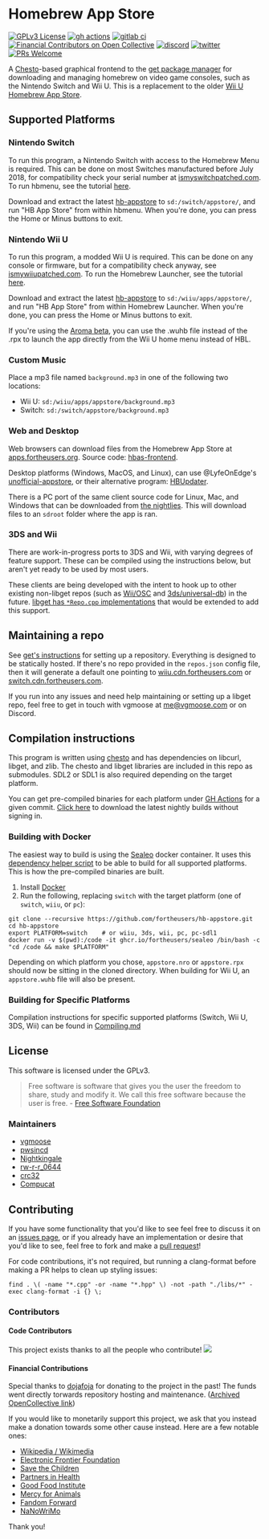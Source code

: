 # Homebrew App Store
[![GPLv3 License](https://img.shields.io/badge/license-GPLv3-blue.svg?style=flat-square)](https://opensource.org/licenses/GPL-3.0)
[![gh actions](https://img.shields.io/github/actions/workflow/status/fortheusers/hb-appstore/main.yml?style=flat-square)](https://github.com/fortheusers/hb-appstore/actions/workflows/main.yml)
[![gitlab ci](https://gitlab.com/4TU/hb-appstore/badges/master/pipeline.svg?style=flat-square)](https://gitlab.com/4TU/hb-appstore/pipelines)
[![Financial Contributors on Open Collective](https://opencollective.com/fortheusers/all/badge.svg?label=financial+contributors&style=flat-square)](https://opencollective.com/fortheusers)
[![discord](https://img.shields.io/discord/339118412414582786.svg?color=blueviolet&label=discord&style=flat-square)](https://discordapp.com/invite/F2PKpEj)
[![twitter](https://img.shields.io/twitter/follow/wiiubru.svg?label=twitter&style=flat-square)](https://twitter.com/wiiubru)
[![PRs Welcome](https://img.shields.io/badge/PRs-welcome!-tomato.svg?style=flat-square)](http://makeapullrequest.com)

A [Chesto](https://github.com/fortheusers/chesto)-based graphical frontend to the [get package manager](https://github.com/fortheusers/libget) for downloading and managing homebrew on video game consoles, such as the Nintendo Switch and Wii U. This is a replacement to the older [Wii U Homebrew App Store](https://github.com/vgmoose/wiiu-hbas).

## Supported Platforms
### Nintendo Switch
To run this program, a Nintendo Switch with access to the Homebrew Menu is required. This can be done on most Switches manufactured before July 2018, for compatibility check your serial number at [ismyswitchpatched.com](https://ismyswitchpatched.com). To run hbmenu, see the tutorial [here](https://guide.sdsetup.com/).

Download and extract the latest [hb-appstore](https://github.com/fortheusers/hb-appstore/releases) to `sd:/switch/appstore/`, and run "HB App Store" from within hbmenu. When you're done, you can press the Home or Minus buttons to exit.

### Nintendo Wii U
To run this program, a modded Wii U is required. This can be done on any console or firmware, but for a compatibility check anyway, see [ismywiiupatched.com](https://ismywiiupatched.com). To run the Homebrew Launcher, see the tutorial [here](https://wiiuguide.xyz/).

Download and extract the latest [hb-appstore](https://github.com/fortheusers/hb-appstore/releases) to `sd:/wiiu/apps/appstore/`, and run "HB App Store" from within Homebrew Launcher. When you're done, you can press the Home or Minus buttons to exit.

If you're using the [Aroma beta](https://github.com/wiiu-env/Aroma), you can use the .wuhb file instead of the .rpx to launch the app directly from the Wii U home menu instead of HBL.

### Custom Music
Place a mp3 file named `background.mp3` in one of the following two locations:
- Wii U: `sd:/wiiu/apps/appstore/background.mp3`
- Switch: `sd:/switch/appstore/background.mp3`

### Web and Desktop
Web browsers can download files from the Homebrew App Store at [apps.fortheusers.org](https://apps.fortheusers.org). Source code: [hbas-frontend](https://github.com/fortheusers/hbas-frontend).

Desktop platforms (Windows, MacOS, and Linux), can use @LyfeOnEdge's [unofficial-appstore](https://github.com/LyfeOnEdge/unofficial-appstore), or their alternative program: [HBUpdater](https://github.com/LyfeOnEdge/HBUpdater).

There is a PC port of the same client source code for Linux, Mac, and Windows that can be downloaded from [the nightlies](https://nightly.link/fortheusers/hb-appstore/workflows/pc-builds/main). This will download files to an `sdroot` folder where the app is ran.

### 3DS and Wii
There are work-in-progress ports to 3DS and Wii, with varying degrees of feature support. These can be compiled using the instructions below, but aren't yet ready to be used by most users.

These clients are being developed with the intent to hook up to other existing non-libget repos (such as [Wii/OSC](https://oscwii.org) and [3ds/universal-db](https://db.universal-team.net/3ds/)) in the future. [libget has `*Repo.cpp` implementations](https://github.com/fortheusers/libget/tree/main/src) that would be extended to add this support.

## Maintaining a repo
See [get's instructions](https://github.com/vgmoose/get#setting-up-repos) for setting up a repository. Everything is designed to be statically hosted. If there's no repo provided in the `repos.json` config file, then it will generate a default one pointing to [wiiu.cdn.fortheusers.com](https://wiiu.cdn.fortheusers.com) or [switch.cdn.fortheusers.com](https://switch.cdn.fortheusers.com).

If you run into any issues and need help maintaining or setting up a libget repo, feel free to get in touch with vgmoose at me@vgmoose.com or on Discord.

## Compilation instructions
This program is written using [chesto](https://github.com/fortheusers/chesto) and has dependencies on libcurl, libget, and zlib. The chesto and libget libraries are included in this repo as submodules. SDL2 or SDL1 is also required depending on the target platform.

You can get pre-compiled binaries for each platform under [GH Actions](https://github.com/fortheusers/hb-appstore/actions/workflows/main.yml) for a given commit. [Click here](https://nightly.link/fortheusers/hb-appstore/workflows/main/main) to download the latest nightly builds without signing in.

### Building with Docker
The easiest way to build is using the [Sealeo](https://github.com/fortheusers/sealeo) docker container. It uses this [dependency helper script](https://github.com/fortheusers/sealeo/blob/main/dependency_helper.sh) to be able to build for all supported platforms. This is how the pre-compiled binaries are built.

1. Install [Docker](https://www.docker.com)
2. Run the following, replacing `switch` with the target platform (one of `switch`, `wiiu`, or `pc`):
```
git clone --recursive https://github.com/fortheusers/hb-appstore.git
cd hb-appstore
export PLATFORM=switch    # or wiiu, 3ds, wii, pc, pc-sdl1
docker run -v $(pwd):/code -it ghcr.io/fortheusers/sealeo /bin/bash -c "cd /code && make $PLATFORM"
```

Depending on which platform you chose, `appstore.nro` or `appstore.rpx` should now be sitting in the cloned directory. When building for Wii U, an `appstore.wuhb` file will also be present.

### Building for Specific Platforms
Compilation instructions for specific supported platforms (Switch, Wii U, 3DS, Wii) can be found in [Compiling.md](https://github.com/fortheusers/hb-appstore/blob/main/docs/Compiling.md)

## License
This software is licensed under the GPLv3.

> Free software is software that gives you the user the freedom to share, study and modify it. We call this free software because the user is free. - [Free Software Foundation](https://www.fsf.org/about/what-is-free-software)

### Maintainers
- [vgmoose](https://github.com/vgmoose)
- [pwsincd](https://github.com/pwsincd)
- [Nightkingale](https://github.com/Nightkingale)
- [rw-r-r_0644](https://github.com/rw-r-r-0644)
- [crc32](https://github.com/crc-32)
- [Compucat](https://github.com/compucat)

## Contributing
If you have some functionality that you'd like to see feel free to discuss it on an [issues page](https://github.com/fortheusers/hb-appstore/issues), or if you already have an implementation or desire that you'd like to see, feel free to fork and make a [pull request](https://github.com/fortheusers/hb-appstore/pulls)!

For code contributions, it's not required, but running a clang-format before making a PR helps to clean up styling issues:
```
find . \( -name "*.cpp" -or -name "*.hpp" \) -not -path "./libs/*" -exec clang-format -i {} \;
```

### Contributors

#### Code Contributors
This project exists thanks to all the people who contribute!
<a href="https://github.com/fortheusers/hb-appstore/graphs/contributors"><img src="https://opencollective.com/fortheusers/contributors.svg?width=890&button=false" /></a>

#### Financial Contributions
Special thanks to [dojafoja](https://github.com/dojafoja) for donating to the project in the past! The funds went directly torwards repository hosting and maintenance. ([Archived OpenCollective link](https://opencollective.com/fortheusers/contribute))

If you would like to monetarily support this project, we ask that you instead make a donation towards some other cause instead. Here are a few notable ones:

- [Wikipedia / Wikimedia](https://donate.wikimedia.org/)
- [Electronic Frontier Foundation](https://www.eff.org)
- [Save the Children](https://www.savethechildren.org)
- [Partners in Health](https://www.pih.org)
- [Good Food Institute](https://gfi.org)
- [Mercy for Animals](https://mercyforanimals.org)
- [Fandom Forward](https://fandomforward.org)
- [NaNoWriMo](https://nanowrimo.org)

Thank you!
